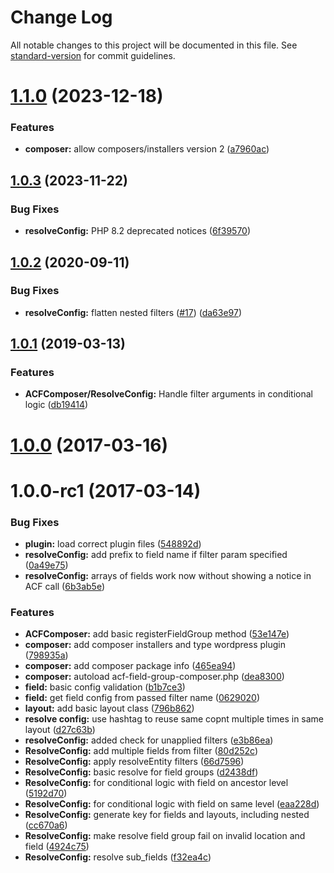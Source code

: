 # Change Log

All notable changes to this project will be documented in this file. See [standard-version](https://github.com/conventional-changelog/standard-version) for commit guidelines.

<a name="1.1.0"></a>
# [1.1.0](https://github.com/flyntwp/acf-field-group-composer/compare/v1.0.3...v1.1.0) (2023-12-18)


### Features

* **composer:** allow composers/installers version 2 ([a7960ac](https://github.com/flyntwp/acf-field-group-composer/commit/a7960ac))



<a name="1.0.3"></a>
## [1.0.3](https://github.com/flyntwp/acf-field-group-composer/compare/v1.0.2...v1.0.3) (2023-11-22)


### Bug Fixes

* **resolveConfig:** PHP 8.2 deprecated notices ([6f39570](https://github.com/flyntwp/acf-field-group-composer/commit/6f39570))


<a name="1.0.2"></a>
## [1.0.2](https://github.com/flyntwp/acf-field-group-composer/compare/v1.0.1...v1.0.2) (2020-09-11)


### Bug Fixes

* **resolveConfig:** flatten nested filters ([#17](https://github.com/flyntwp/acf-field-group-composer/issues/17)) ([da63e97](https://github.com/flyntwp/acf-field-group-composer/commit/da63e97))



<a name="1.0.1"></a>
## [1.0.1](https://github.com/flyntwp/acf-field-group-composer/compare/v1.0.0...v1.0.1) (2019-03-13)


### Features

* **ACFComposer/ResolveConfig:** Handle filter arguments in conditional logic ([db19414](https://github.com/flyntwp/acf-field-group-composer/commit/db19414))



<a name="1.0.0"></a>
# [1.0.0](https://github.com/flyntwp/acf-field-group-composer/compare/v1.0.0-rc1...v1.0.0) (2017-03-16)



<a name="1.0.0-rc1"></a>
# 1.0.0-rc1 (2017-03-14)


### Bug Fixes

* **plugin:** load correct plugin files ([548892d](https://github.com/flyntwp/acf-field-group-composer/commit/548892d))
* **resolveConfig:** add prefix to field name if filter param specified ([0a49e75](https://github.com/flyntwp/acf-field-group-composer/commit/0a49e75))
* **resolveConfig:** arrays of fields work now without showing a notice in ACF call ([6b3ab5e](https://github.com/flyntwp/acf-field-group-composer/commit/6b3ab5e))


### Features

* **ACFComposer:** add basic registerFieldGroup method ([53e147e](https://github.com/flyntwp/acf-field-group-composer/commit/53e147e))
* **composer:** add composer installers and type wordpress plugin ([798935a](https://github.com/flyntwp/acf-field-group-composer/commit/798935a))
* **composer:** add composer package info ([465ea94](https://github.com/flyntwp/acf-field-group-composer/commit/465ea94))
* **composer:** autoload acf-field-group-composer.php ([dea8300](https://github.com/flyntwp/acf-field-group-composer/commit/dea8300))
* **field:** basic config validation ([b1b7ce3](https://github.com/flyntwp/acf-field-group-composer/commit/b1b7ce3))
* **field:** get field config from passed filter name ([0629020](https://github.com/flyntwp/acf-field-group-composer/commit/0629020))
* **layout:** add basic layout class ([796b862](https://github.com/flyntwp/acf-field-group-composer/commit/796b862))
* **resolve config:** use hashtag to reuse same copnt multiple times in same layout ([d27c63b](https://github.com/flyntwp/acf-field-group-composer/commit/d27c63b))
* **resolveConfig:** added check for unapplied filters ([e3b86ea](https://github.com/flyntwp/acf-field-group-composer/commit/e3b86ea))
* **ResolveConfig:** add multiple fields from filter ([80d252c](https://github.com/flyntwp/acf-field-group-composer/commit/80d252c))
* **ResolveConfig:** apply resolveEntity filters ([66d7596](https://github.com/flyntwp/acf-field-group-composer/commit/66d7596))
* **ResolveConfig:** basic resolve for field groups ([d2438df](https://github.com/flyntwp/acf-field-group-composer/commit/d2438df))
* **ResolveConfig:** for conditional logic with field on ancestor level ([5192d70](https://github.com/flyntwp/acf-field-group-composer/commit/5192d70))
* **ResolveConfig:** for conditional logic with field on same level ([eaa228d](https://github.com/flyntwp/acf-field-group-composer/commit/eaa228d))
* **ResolveConfig:** generate key for fields and layouts, including nested ([cc670a6](https://github.com/flyntwp/acf-field-group-composer/commit/cc670a6))
* **ResolveConfig:** make resolve field group fail on invalid location and field ([4924c75](https://github.com/flyntwp/acf-field-group-composer/commit/4924c75))
* **ResolveConfig:** resolve sub_fields ([f32ea4c](https://github.com/flyntwp/acf-field-group-composer/commit/f32ea4c))
